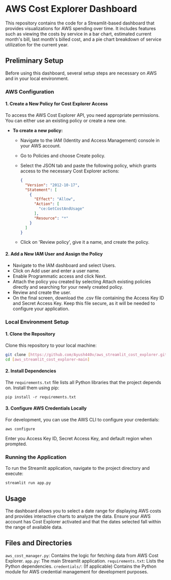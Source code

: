 # AWS Cost Explorer Dashboard

This repository contains the code for a Streamlit-based dashboard that provides visualizations for AWS spending over time. It includes features such as viewing the costs by service in a bar chart, estimated current month's bill, last month's billed cost, and a pie chart breakdown of service utilization for the current year.

## Preliminary Setup

Before using this dashboard, several setup steps are necessary on AWS and in your local environment.

### AWS Configuration

#### 1. Create a New Policy for Cost Explorer Access

To access the AWS Cost Explorer API, you need appropriate permissions. You can either use an existing policy or create a new one.

- **To create a new policy:**
  - Navigate to the IAM (Identity and Access Management) console in your AWS account.
  - Go to Policies and choose Create policy.
  - Select the JSON tab and paste the following policy, which grants access to the necessary Cost Explorer actions:

    ```json
    {
      "Version": "2012-10-17",
      "Statement": [
        {
          "Effect": "Allow",
          "Action": [
            "ce:GetCostAndUsage"
          ],
          "Resource": "*"
        }
      ]
    }
    ```

  - Click on 'Review policy', give it a name, and create the policy.

#### 2. Add a New IAM User and Assign the Policy

- Navigate to the IAM dashboard and select Users.
- Click on Add user and enter a user name.
- Enable Programmatic access and click Next.
- Attach the policy you created by selecting Attach existing policies directly and searching for your newly created policy.
- Review and create the user.
- On the final screen, download the .csv file containing the Access Key ID and Secret Access Key. Keep this file secure, as it will be needed to configure your application.

### Local Environment Setup

#### 1. Clone the Repository

Clone this repository to your local machine:

```bash
git clone [https://github.com/Ayush440v/aws_streamlit_cost_explorer.git]
cd [aws_streamlit_cost_explorer-main]
```

#### 2. Install Dependencies

The `requirements.txt` file lists all Python libraries that the project depends on. Install them using pip:

`pip install -r requirements.txt`

#### 3. Configure AWS Credentials Locally

For development, you can use the AWS CLI to configure your credentials:

`aws configure`

Enter you Access Key ID, Secret Access Key, and default region when prompted.

### Running the Application

To run the Streamlit application, navigate to the project directory and execute:

`streamlit run app.py`

## Usage

The dashboard allows you to select a date range for displaying AWS costs and provides interactive charts to analyze the data. Ensure your AWS account has Cost Explorer activated and that the dates selected fall within the range of available data.

## Files and Directories

`aws_cost_manager.py`: Contains the logic for fetching data from AWS Cost Explorer.
`app.py`: The main Streamlit application.
`requirements.txt`: Lists the Python dependencies.
`credentials/`: (If applicable) Contains the Python module for AWS credential management for development purposes.